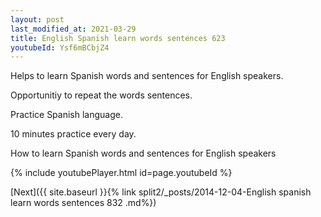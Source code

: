 ```yaml
---
layout: post
last_modified_at: 2021-03-29
title: English Spanish learn words sentences 623 
youtubeId: Ysf6mBCbjZ4
---
```

 
 
Helps to learn Spanish words and sentences for English speakers.

Opportunitiy to repeat the words sentences. 

Practice Spanish language. 
 
10 minutes practice every day. 
 
How to learn Spanish words and sentences for English speakers 
 
{% include youtubePlayer.html id=page.youtubeId %}
 
 
[Next]({{ site.baseurl }}{% link  split2/_posts/2014-12-04-English spanish learn words sentences 832 .md%})
 
